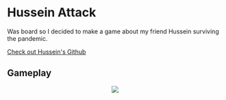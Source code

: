 # Hussein Attack

Was board so I decided to make a game about my friend Hussein surviving the pandemic.

[Check out Hussein's Github](https://github.com/husseinalkasake)

## Gameplay
<p align="center">
  <img  src="./screenshots/gameplay.gif">
</p>
